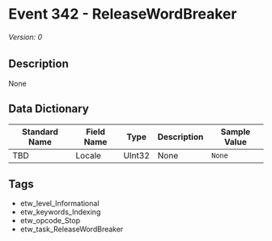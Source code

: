 # Event 342 - ReleaseWordBreaker
###### Version: 0

## Description
None

## Data Dictionary
|Standard Name|Field Name|Type|Description|Sample Value|
|---|---|---|---|---|
|TBD|Locale|UInt32|None|`None`|

## Tags
* etw_level_Informational
* etw_keywords_Indexing
* etw_opcode_Stop
* etw_task_ReleaseWordBreaker